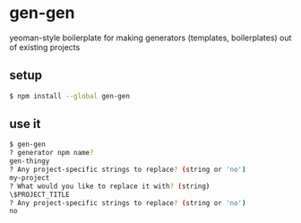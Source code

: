 # gen-gen

yeoman-style boilerplate for making generators (templates, boilerplates) out of existing projects

## setup

```bash
$ npm install --global gen-gen
```

## use it

```bash
$ gen-gen
? generator npm name?
gen-thingy
? Any project-specific strings to replace? (string or 'no')
my-project
? What would you like to replace it with? (string)
\$PROJECT_TITLE
? Any project-specific strings to replace? (string or 'no')
no
```

